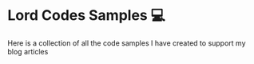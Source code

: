 # Lord Codes Samples 💻️

Here is a collection of all the code samples I have created to support my blog articles
